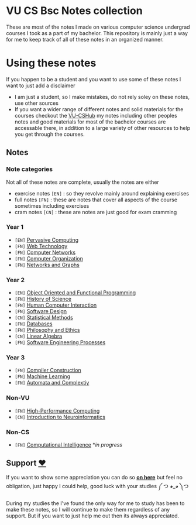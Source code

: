 # VU CS Bsc Notes collection 

These are most of the notes I made on various computer science undergrad courses I took as a part of my bachelor. This repository is mainly just a way for me to keep track of all of these notes in an organized manner.

# Using these notes

If you happen to be a student and you want to use some of these notes I want to just add a disclaimer
- I am just a student, so I make mistakes, do not rely soley on these notes, use other sources
- If you want a wider range of different notes and solid materials for the courses checkout the [VU-CSHub](https://tinyurl.com/vucshub) my notes including other peoples notes and good materials for most of the bachelor courses are accessable there, in addition to a large variety of other resources to help you get through the courses.

## Notes

### Note categories

Not all of these notes are complete, usually the notes are either
- exercise notes `[EN]` : so they revolve mainly around explaining exercises 
- full notes `[FN]` : these are notes that cover all aspects of the course sometimes including exercises
- cram notes `[CN]` : these are notes are just good for exam cramming

### Year 1 

- `[EN]` [Pervasive Computing](https://applesaucenotes.notion.site/Exam-Check-List-a66ab6b1f4f54a62aa3924a5eab1b87f?pvs=4)
- `[FN]` [Web Technology](https://applesauce-notes.notion.site/Web-Technology-53f5d765ae3840468b7f8804c383b672?pvs=4)
- `[FN]` [Computer Networks](https://applesaucenotes.notion.site/Computer-Networks-b49542a94e0e4981ae8bfd71569c3c89?pvs=4)
- `[FN]` [Computer Organization](https://applesaucenotes.notion.site/Computer-Organization-Reading-1c63fb4f45334aa1a925a7c074c6656f?pvs=4)
- `[FN]` [Networks and Graphs](https://applesaucenotes.notion.site/Networks-and-Graphs-2276956242294d6296352640e50343e5?pvs=4)

### Year 2 

- `[EN]` [Object Oriented and Functional Programming](https://applesauce-notes.notion.site/Quizzes-Explained-371775b8b03a4f3883ef292c7f21780f?pvs=4)
- `[FN]` [History of Science](https://applesauce-notes.notion.site/History-of-Science-d902bf2f4d634f9b93771010207440ec?pvs=4)
- `[FN]` [Human Computer Interaction](https://applesauce-notes.notion.site/Human-Computer-Interaction-4f3b10794d3c448f9222a11400630477?pvs=4)
- `[FN]` [Software Design](https://applesauce-notes.notion.site/UML-fdd15f3e28cc453b93c5da1f0ce51782?pvs=4)
- `[CN]` [Statistical Methods](https://applesauce-notes.notion.site/Statistical-Methods-735f9a6b9a384a1b8962cc1506352965?pvs=4)
- `[FN]` [Databases](https://applesauce-notes.notion.site/Databases-c82d7c1689054779901a4dabbc83ece1?pvs=4)
- `[FN]` [Philosophy and Ethics](https://applesauce-notes.notion.site/Philosophy-and-Ethics-de942ff807554557ac84300599cb1340?pvs=4)
- `[CN]` [Linear Algebra](https://applesauce-notes.notion.site/Linear-Algebra-e2494e95170f417e9e1410f46988a761?pvs=4)
- `[FN]` [Software Engineering Processes](https://applesauce-notes.notion.site/Software-Engineering-Processes-88991031db27474eb5c6c7e229004c09?pvs=4)

### Year 3 

- `[FN]` [Compiler Construction](https://applesauce-notes.notion.site/Compiler-Construction-b5357cc8c13f432cb2329ff64d80b6c0?pvs=4)
- `[FN]` [Machine Learning](https://applesauce-notes.notion.site/Machine-Learning-f2782a8d0c3341d595c4bc1526c330a8?pvs=4) 
- `[FN]` [Automata and Complextiy](https://applesauce-notes.notion.site/Automata-and-Complexity-db6df659300b4e22b513a3cc7061b376?pvs=4) 

### Non-VU 

- `[FN]` [High-Performance Computing](https://applesauce-notes.notion.site/High-Performance-Computing-5e4fe40cb05849b3be49955d07a4703d?pvs=4)
- `[CN]` [Introduction to Neuroinformatics](https://github.com/KaiErikNiermann/ini-ethz-notes) 

### Non-CS 

- `[FN]` [Computational Intelligence](https://applesauce-notes.notion.site/Computational-Intelligence-f343a344873f44f08e88f12395165626?pvs=4) \**in progress*

## Support [❤️](https://www.buymeacoffee.com/applesauce)

If you want to show some appreciation you can do so [**on here**](https://www.buymeacoffee.com/applesauce) but feel no obligation, just happy I could help, good luck with your studies ༼ つ ◕_◕ ༽つ 

During my studies the I've found the only way for me to study has been to make these notes, so I will continue to make them regardless of any support. But if you want to just help me out then its always appreciated.

